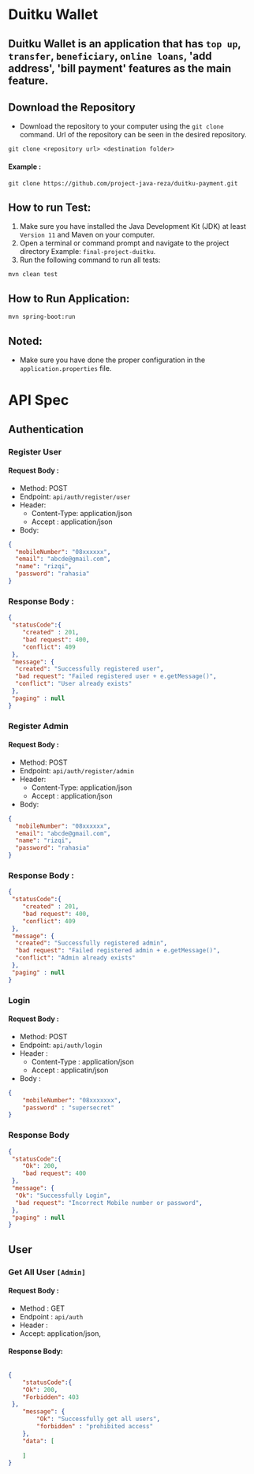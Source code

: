 # Duitku Wallet
## Duitku Wallet is an application that has `top up`, `transfer`, `beneficiary`, `online loans`, 'add address', 'bill payment' features as the main feature.

## Download the Repository
- Download the repository to your computer using the `git clone` command. Url of the repository can be seen in the desired repository.
```
git clone <repository url> <destination folder>
```

#### Example :
```
git clone https://github.com/project-java-reza/duitku-payment.git
```

## How to run Test:
1. Make sure you have installed the Java Development Kit (JDK) at least `Version 11` and Maven on your computer.
2. Open a terminal or command prompt and navigate to the project directory Example: `final-project-duitku`.
3. Run the following command to run all tests:
```
mvn clean test
```

## How to Run Application:
```
mvn spring-boot:run
```

## Noted:
- Make sure you have done the proper configuration in the `application.properties` file.

# API Spec
## Authentication

### Register User
#### Request Body :
- Method: POST
- Endpoint: `api/auth/register/user`
- Header:
  - Content-Type: application/json
  - Accept : application/json
- Body:
```json
{
  "mobileNumber": "08xxxxxx",
  "email": "abcde@gmail.com",
  "name": "rizqi",
  "password": "rahasia"
}
```

### Response Body : 

```json
{
 "statusCode":{
    "created" : 201,
    "bad request": 400,
    "conflict": 409
 },
 "message": {
  "created": "Successfully registered user",
  "bad request": "Failed registered user + e.getMessage()",
  "conflict": "User already exists"
 },
 "paging" : null
}
```

### Register Admin 
#### Request Body :
- Method: POST
- Endpoint: `api/auth/register/admin`
- Header:
  - Content-Type: application/json
  - Accept : application/json
- Body:
```json
{
  "mobileNumber": "08xxxxxx",
  "email": "abcde@gmail.com",
  "name": "rizqi",
  "password": "rahasia"
}
```

### Response Body : 

```json
{
 "statusCode":{
    "created" : 201,
    "bad request": 400,
    "conflict": 409
 },
 "message": {
  "created": "Successfully registered admin",
  "bad request": "Failed registered admin + e.getMessage()",
  "conflict": "Admin already exists"
 },
 "paging" : null
}
```

### Login
#### Request Body :
- Method: POST
- Endpoint: `api/auth/login`
- Header : 
  - Content-Type : application/json
  - Accept : applicatin/json
- Body :
```json
{
    "mobileNumber": "08xxxxxxx",
    "password" : "supersecret"
}
```

### Response Body
```json
{
 "statusCode":{
    "Ok": 200,
    "bad request": 400
 },
 "message": {
  "Ok": "Successfully Login",
  "bad request": "Incorrect Mobile number or password",
 },
 "paging" : null
}
```

## User

### Get All User `[Admin]`
#### Request Body :
- Method : GET
- Endpoint : `api/auth`
- Header :
 - Accept: application/json,
#### Response Body:

```json

{
    "statusCode":{
    "Ok": 200,
    "Forbidden": 403
 },
    "message": {
        "Ok": "Successfully get all users",
        "forbidden" : "prohibited access"
    },
    "data": [
        
    ]
}

```